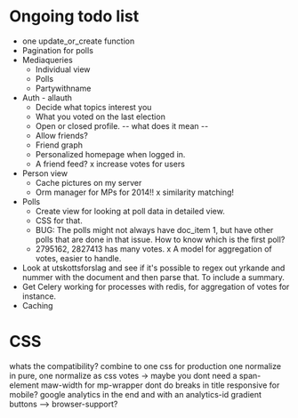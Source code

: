 # Ongoing todo list

* one update_or_create function
* Pagination for polls
* Mediaqueries
    - Individual view
    - Polls
    - Partywithname
* Auth - allauth
    - Decide what topics interest you
    - What you voted on the last election
    - Open or closed profile. -- what does it mean -- 
    - Allow friends?
    - Friend graph
    - Personalized homepage when logged in. 
    - A friend feed?
    x increase votes for users
* Person view
    - Cache pictures on my server
    - Orm manager for MPs for 2014!!
    x similarity matching!  
* Polls
    - Create view for looking at poll data in detailed view. 
    - CSS for that. 
    - BUG: The polls might not always have doc_item 1, but have other polls that are done in that issue. How to know which is the first poll?
    - 2795162, 2827413 has many votes. 
x A model for aggregation of votes, easier to handle.
* Look at utskottsforslag and see if it's possible to regex out yrkande and nummer with the document and then parse that. To include a summary. 
* Get Celery working for processes with redis, for aggregation of votes for instance. 
* Caching


# CSS
whats the compatibility?
combine to one css for production
one normalize in pure, one normalize as css
votes -> maybe you dont need a span-element
maw-width for mp-wrapper
dont do breaks in title
responsive for mobile?
google analytics in the end and with an analytics-id
gradient buttons --> browser-support?

